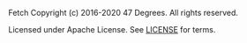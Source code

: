 Fetch
Copyright (c) 2016-2020 47 Degrees.  All rights reserved.

Licensed under Apache License. See [LICENSE](LICENSE) for terms.
